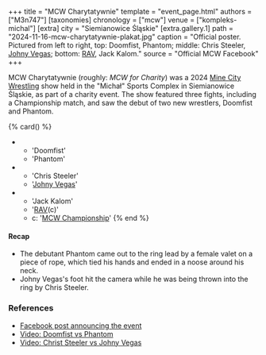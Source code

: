 +++
title = "MCW Charytatywnie"
template = "event_page.html"
authors = ["M3n747"]
[taxonomies]
chronology = ["mcw"]
venue = ["kompleks-michal"]
[extra]
city = "Siemianowice Śląskie"
[extra.gallery.1]
path = "2024-11-16-mcw-charytatywnie-plakat.jpg"
caption = "Official poster. Pictured from left to right, top: Doomfist, Phantom; middle: Chris Steeler, [Johny Vegas](@/w/johny-vegas.md); bottom: [RAV](@/w/rav.md), Jack Kalom."
source = "Official MCW Facebook"
+++

MCW Charytatywnie (roughly: _MCW for Charity_) was a 2024 [Mine City Wrestling](@/o/mcw.md) show held in the "Michał" Sports Complex in Siemianowice Śląskie, as part of a charity event. The show featured three fights, including a Championship match, and saw the debut of two new wrestlers, Doomfist and Phantom.

{% card() %}
- - 'Doomfist'
  - 'Phantom'
- - 'Chris Steeler'
  - '[Johny Vegas](@/w/johny-vegas.md)'
- - 'Jack Kalom'
  - '[RAV](@/w/rav.md)(c)'
  - c: '[MCW Championship](@/c/mcw-championship.md)'
{% end %}

#### Recap
* The debutant Phantom came out to the ring lead by a female valet on a piece of rope, which tied his hands and ended in a noose around his neck.
* Johny Vegas's foot hit the camera while he was being thrown into the ring by Chris Steeler.

### References

* [Facebook post announcing the event](https://www.facebook.com/minecitywrestling/posts/pfbid02RgeZnLCLQk99euChtiEaBtD7jfVWMFUjvYBzh8a7vXrxtnJyj19iU7KWXjMJZ1jdl)
* [Video: Doomfist vs Phantom](https://www.youtube.com/watch?v=NosWwenwHFU)
* [Video: Christ Steeler vs Johny Vegas](https://www.youtube.com/watch?v=Ifu69eMP_Q0)
